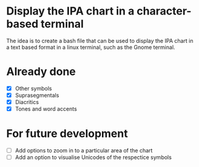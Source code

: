 # Display the IPA chart in a character-based terminal
The idea is to create a bash file that can be used to display the IPA chart in a text based format in a linux terminal, such as the Gnome terminal.

# Already done
- [x] Other symbols
- [x] Suprasegmentals
- [x] Diacritics
- [x] Tones and word accents

# For future development
- [ ]  Add options to zoom in to a particular area of the chart
- [ ]  Add an option to visualise Unicodes of the respectice symbols
